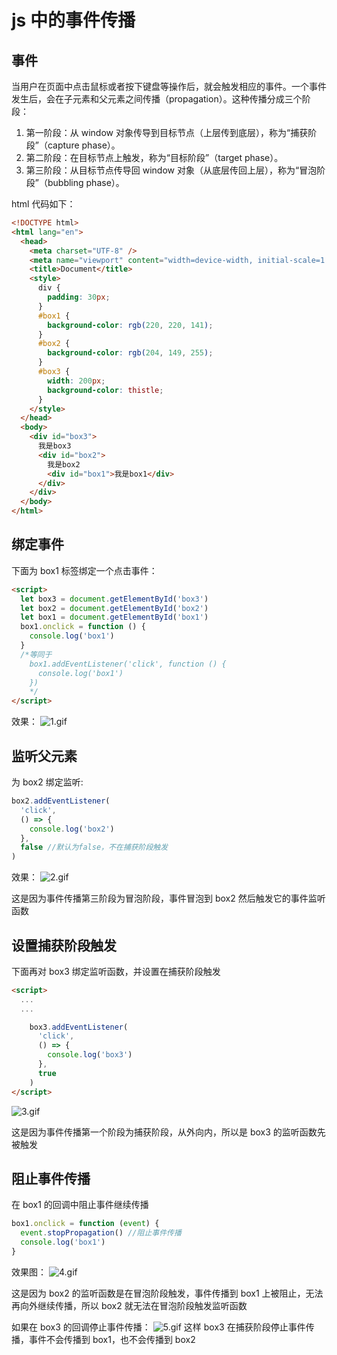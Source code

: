 # js 中的事件传播

## 事件

当用户在页面中点击鼠标或者按下键盘等操作后，就会触发相应的事件。一个事件发生后，会在子元素和父元素之间传播（propagation）。这种传播分成三个阶段：

1.  第一阶段：从 window 对象传导到目标节点（上层传到底层），称为“捕获阶段”（capture phase）。
2.  第二阶段：在目标节点上触发，称为“目标阶段”（target phase）。
3.  第三阶段：从目标节点传导回 window 对象（从底层传回上层），称为“冒泡阶段”（bubbling phase）。

html 代码如下：

```html
<!DOCTYPE html>
<html lang="en">
  <head>
    <meta charset="UTF-8" />
    <meta name="viewport" content="width=device-width, initial-scale=1.0" />
    <title>Document</title>
    <style>
      div {
        padding: 30px;
      }
      #box1 {
        background-color: rgb(220, 220, 141);
      }
      #box2 {
        background-color: rgb(204, 149, 255);
      }
      #box3 {
        width: 200px;
        background-color: thistle;
      }
    </style>
  </head>
  <body>
    <div id="box3">
      我是box3
      <div id="box2">
        我是box2
        <div id="box1">我是box1</div>
      </div>
    </div>
  </body>
</html>
```

## 绑定事件

下面为 box1 标签绑定一个点击事件：

```html
<script>
  let box3 = document.getElementById('box3')
  let box2 = document.getElementById('box2')
  let box1 = document.getElementById('box1')
  box1.onclick = function () {
    console.log('box1')
  }
  /*等同于
    box1.addEventListener('click', function () {
      console.log('box1')
    })
    */
</script>
```

效果：
![1.gif](/event/1.gif)

## 监听父元素

为 box2 绑定监听:

```javascript
box2.addEventListener(
  'click',
  () => {
    console.log('box2')
  },
  false //默认为false，不在捕获阶段触发
)
```

效果：
![2.gif](/event/2.gif)

这是因为事件传播第三阶段为冒泡阶段，事件冒泡到 box2 然后触发它的事件监听函数

## 设置捕获阶段触发

下面再对 box3 绑定监听函数，并设置在捕获阶段触发

```html
<script>
  ...
  ...

    box3.addEventListener(
      'click',
      () => {
        console.log('box3')
      },
      true
    )
</script>
```

![3.gif](/event/3.gif)

这是因为事件传播第一个阶段为捕获阶段，从外向内，所以是 box3 的监听函数先被触发

## 阻止事件传播

在 box1 的回调中阻止事件继续传播

```javascript
box1.onclick = function (event) {
  event.stopPropagation() //阻止事件传播
  console.log('box1')
}
```

效果图：
![4.gif](/event/4.gif)

这是因为 box2 的监听函数是在冒泡阶段触发，事件传播到 box1 上被阻止，无法再向外继续传播，所以 box2 就无法在冒泡阶段触发监听函数

如果在 box3 的回调停止事件传播：
![5.gif](/event/5.gif)
这样 box3 在捕获阶段停止事件传播，事件不会传播到 box1，也不会传播到 box2
